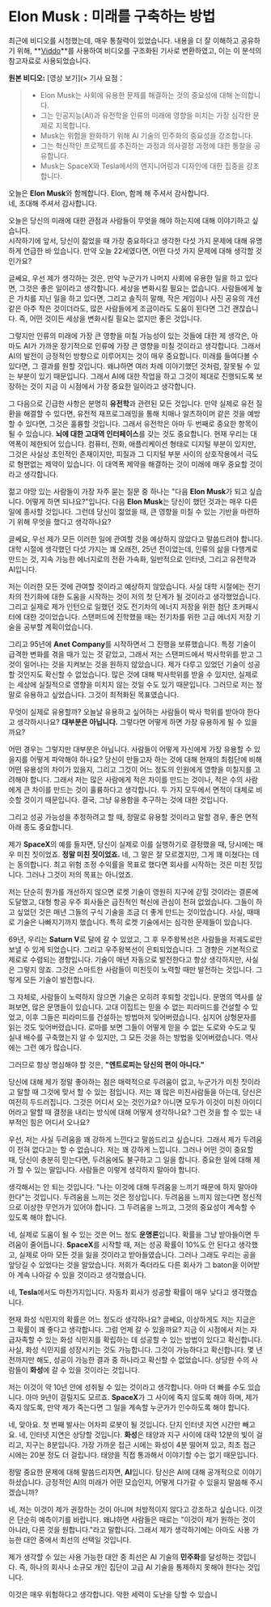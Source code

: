 # Elon Musk : 미래를 구축하는 방법

최근에 비디오를 시청했는데, 매우 통찰력이 있었습니다. 내용을 더 잘 이해하고 공유하기 위해, **[Viddo](https://viddo.pro/)**를 사용하여 비디오를 구조화된 기사로 변환하였고, 이는 이 분석의 참고자료로 사용되었습니다.

**원본 비디오:** [영상 보기](> 기사 요점：
> - Elon Musk는 사회에 유용한 문제를 해결하는 것의 중요성에 대해 논의합니다.
> - 그는 인공지능(AI)과 유전학을 인류의 미래에 영향을 미치는 가장 심각한 문제로 지목합니다.
> - Musk는 위험을 완화하기 위해 AI 기술의 민주화의 중요성을 강조합니다.
> - 그는 혁신적인 프로젝트를 추진하는 과정과 의사결정 과정에 대한 통찰을 공유합니다.
> - Musk는 SpaceX와 Tesla에서의 엔지니어링과 디자인에 대한 집중을 강조합니다.

오늘은 **Elon Musk**와 함께합니다. Elon, 함께 해 주셔서 감사합니다.  
네, 초대해 주셔서 감사합니다.

오늘은 당신의 미래에 대한 관점과 사람들이 무엇을 해야 하는지에 대해 이야기하고 싶습니다.  
시작하기에 앞서, 당신이 젊었을 때 가장 중요하다고 생각한 다섯 가지 문제에 대해 유명하게 언급한 바 있습니다. 만약 오늘 22세였다면, 어떤 다섯 가지 문제에 대해 생각할 것인가요?

글쎄요, 우선 제가 생각하는 것은, 만약 누군가가 나머지 사회에 유용한 일을 하고 있다면, 그것은 좋은 일이라고 생각합니다. 세상을 변화시킬 필요는 없습니다. 사람들에게 높은 가치를 지닌 일을 하고 있다면, 그리고 솔직히 말해, 작은 게임이나 사진 공유의 개선 같은 아주 작은 것이더라도, 많은 사람들에게 조금이라도 도움이 된다면 그건 괜찮습니다. 즉, 어떤 것이든 세상을 변화시킬 필요는 없지만 좋은 것입니다.

그렇지만 인류의 미래에 가장 큰 영향을 미칠 가능성이 있는 것들에 대한 제 생각은, 아마도 AI가 가까운 장기적으로 인류에 가장 큰 영향을 미칠 것이라고 생각합니다. 그래서 AI의 발전이 긍정적인 방향으로 이루어지는 것이 매우 중요합니다. 미래를 들여다볼 수 있다면, 그 결과를 원할 것입니다. 왜냐하면 여러 차례 이야기했던 것처럼, 잘못될 수 있는 부분이 있기 때문입니다. 그래서 AI에 대한 작업을 하고 그것이 제대로 진행되도록 보장하는 것이 지금 이 시점에서 가장 중요한 일이라고 생각합니다.

그 다음으로 긴급한 사항은 분명히 **유전학**과 관련된 모든 것입니다. 만약 실제로 유전 질환을 해결할 수 있다면, 유전적 재프로그래밍을 통해 치매나 알츠하이머 같은 것을 예방할 수 있다면, 그것은 훌륭할 것입니다. 그래서 유전학은 아마 두 번째로 중요한 항목이 될 수 있습니다. **뇌에 대한 고대역 인터페이스**를 갖는 것도 중요합니다. 현재 우리는 대역폭이 제한되어 있습니다. 컴퓨터, 전화, 애플리케이션 형태로 디지털 부분이 있지만, 그것은 사실상 초인적인 존재이지만, 피질과 그 디지털 부분 사이의 상호작용에서 극도로 형편없는 제약이 있습니다. 이 대역폭 제약을 해결하는 것이 미래에 매우 중요할 것이라고 생각합니다.

젊고 야망 있는 사람들이 가장 자주 묻는 질문 중 하나는 "다음 **Elon Musk**가 되고 싶습니다. 어떻게 하면 되나요?"입니다. 다음 **Elon Musk**는 당신이 했던 것과는 매우 다른 일에 종사할 것입니다. 그런데 당신이 젊었을 때, 큰 영향을 미칠 수 있는 기반을 마련하기 위해 무엇을 했다고 생각하나요?

글쎄요, 우선 제가 모든 이러한 일에 관여할 것을 예상하지 않았다고 말씀드려야 합니다. 대학 시절에 생각했던 다섯 가지는 꽤 오래전, 25년 전이었는데, 인류의 삶을 다행계로 만드는 것, 지속 가능한 에너지로의 전환 가속화, 일반적으로 인터넷, 그리고 유전학과 AI입니다.

저는 이러한 모든 것에 관여할 것이라고 예상하지 않았습니다. 사실 대학 시절에는 전기차의 전기화에 대한 도움을 시작하는 것이 저의 첫 단계가 될 것이라고 생각했었습니다. 그리고 실제로 제가 인턴으로 일했던 것도 전기차의 에너지 저장을 위한 첨단 초커패시터에 대한 것이었습니다. 스탠퍼드에 진학했을 때는 전기차를 위한 고급 에너지 저장 기술을 공부할 계획이었습니다.

그리고 95년에 **Anet Company**를 시작하면서 그 진행을 보류했습니다. 특정 기술이 급격한 변화를 겪을 때가 있는 것 같았고, 그래서 저는 스탠퍼드에서 박사학위를 받고 그것이 일어나는 것을 지켜보는 것을 원하지 않았습니다. 제가 다루고 있었던 기술이 성공할 것인지도 확신할 수 없었습니다. 많은 것에 대해 박사학위를 받을 수 있지만, 실제로는 세상에 실질적으로 영향을 미치지 않는 것일 수도 있기 때문입니다. 그러므로 저는 정말로 유용하고 싶었습니다. 그것이 최적화된 목표였습니다.

무엇이 실제로 유용할까? 오늘날 유용하고 싶어하는 사람들이 박사 학위를 받아야 한다고 생각하시나요? **대부분은 아닙니다.** 그렇다면 어떻게 하면 가장 유용하게 될 수 있을까요?

어떤 경우는 그렇지만 대부분은 아닙니다. 사람들이 어떻게 자신에게 가장 유용할 수 있을지를 어떻게 파악해야 하나요? 당신이 만들고자 하는 것에 대해 현재의 최첨단에 비해 어떤 유용성의 차이가 있을지, 그리고 그것이 어느 정도의 인원에게 영향을 미칠지를 고려해야 합니다. 그래서 저는 많은 사람에게 적은 차이를 만드는 것이나, 적은 수의 사람에게 큰 차이를 만드는 것이 훌륭하다고 생각합니다. 두 가지 모두에서 면적이 대체로 비슷할 것이기 때문입니다. 결국, 그냥 유용함을 추구하는 것에 대한 것입니다.

그리고 성공 가능성을 추정하려고 할 때, 정말로 유용할 것이라고 말할 경우, 좋은 면적 아래 종도 중요합니다.

제가 **SpaceX**의 예를 들자면, 당신이 실제로 이를 실행하기로 결정했을 때, 당시에는 매우 미친 짓이었죠. **정말 미친 짓이었죠.** 네, 그 말은 잘 모르겠지만, 그게 꽤 미쳤다는 데는 동의합니다. 최고 위험 조정 수익률을 목표로 했다면 회사를 시작하는 것은 미친 짓입니다. 그러나 그것이 저의 목표는 아니었죠.

저는 단순히 뭔가를 개선하지 않으면 로켓 기술이 영원히 지구에 갇힐 것이라는 결론에 도달했고, 대형 항공 우주 회사들은 급진적인 혁신에 관심이 전혀 없었습니다. 그들이 하고 싶었던 것은 매년 그들의 구식 기술을 조금 더 좋게 만드는 것이었습니다. 사실, 때때로 기술은 나빠지기까지 했습니다. 특히 로켓 기술에서는 심각한 문제들이 있습니다.

69년, 우리는 **Saturn V**로 달에 갈 수 있었고, 그 후 우주왕복선은 사람들을 저궤도로만 보낼 수 있게 되었습니다. 그리고 우주왕복선이 은퇴되었습니다. 그 경향은 기본적으로 제로로 수렴되는 경향입니다. 기술이 매년 자동으로 발전한다고 항상 생각하지만, 사실은 그렇지 않죠. 그것은 스마트한 사람들이 미친듯이 노력할 때만 발전하는 것입니다. 그렇게 모든 기술이 발전합니다.

그 자체로, 사람들이 노력하지 않으면 기술은 오히려 후퇴할 것입니다. 문명의 역사를 살펴보면, 많은 문명들이 있습니다. 고대 이집트는 믿을 수 없는 피라미드를 건설할 수 있었고, 이후 그들은 피라미드를 건설하는 방법마저 잊어버렸습니다. 심지어 상형문자를 읽는 것도 잊어버렸습니다. 로마를 보면 그들이 어떻게 믿을 수 없는 도로와 수도교 및 실내 배수를 구축했는지 알 수 있지만, 그 모든 것을 하는 방법을 잊어버렸습니다. 역사에는 그런 예가 많습니다.

그러므로 항상 명심해야 할 것은, **"엔트로피는 당신의 편이 아니다."** 

당신에 대해 제가 정말 좋아하는 점은 매력적으로 두려움이 없고, 누군가가 미친 짓이라고 말할 때 그것에 맞서 할 수 있는 점입니다. 저는 꽤 많은 미친사람들을 아는데, 당신은 여전히 두드러집니다. 그것은 어디서 오는 것인가요? 아니면 모두가 이것이 미친 아이디어라고 말할 때 결정을 내리는 방식에 대해 어떻게 생각하나요? 그런 것을 할 수 있는 내부적인 힘은 어디서 오나요?

우선, 저는 사실 두려움을 꽤 강하게 느낀다고 말씀드리고 싶습니다. 그래서 제가 두려움이 전혀 없다고는 할 수 없습니다. 저는 꽤 강하게 느낍니다. 그러나 어떤 것이 중요할 때, 당신이 충분히 믿는다면, 두려움에도 불구하고 그 일을 합니다. 중요한 일에 대해 제가 할 수 있는 말입니다. 사람들은 이렇게 생각하지 말아야 합니다.

생각해서는 안 되는 것입니다. "나는 이것에 대해 두려움을 느끼기 때문에 하지 말아야 한다"는 것입니다. 두려움을 느끼는 것은 정상입니다. 두려움을 느끼지 않는다면 정신적으로 이상한 무언가가 있어야 합니다. 그 두려움을 느끼고, 그것의 중요성이 계속할 수 있도록 해야 합니다.

네, 실제로 도움이 될 수 있는 것은 어느 정도 **운명론**입니다. 확률을 그냥 받아들이면 두려움이 줄어듭니다. **SpaceX**를 시작할 때, 저는 성공 확률이 10%도 안 된다고 생각했고, 실제로 아마 모든 것을 잃을 것이라고 받아들였습니다. 그러나 그래도 우리는 공을 앞당길 수 있었다는 것을 알았습니다. 저희가 죽더라도 다른 회사가 그 baton을 이어받아 계속 나아갈 수 있을 것이라고 생각했습니다.

네, **Tesla**에서도 마찬가지입니다. 자동차 회사가 성공할 확률이 매우 낮다고 생각했습니다.

현재 화성 식민지의 확률은 어느 정도라 생각하나요? 글쎄요, 이상하게도 저는 지금은 그 확률이 꽤 좋다고 생각합니다. 그럼 언제 갈 수 있을까요? 지금 이 시점에서 저는 자급자족할 수 있는 화성 식민지를 확립하는 데 성공할 수 있는 방법이 있다고 확신합니다. 사실, 화성 식민지를 성장시키는 것도 가능합니다. 그것이 가능하다고 확신합니다. 몇 년 전까지만 해도, 성공이 가능한 결과 중 하나라고 확신할 수 없었습니다. 상당한 수의 사람들이 **화성**에 갈 수 있을 것이라는 것입니다.

저는 이것이 약 10년 안에 성취될 수 있는 것이라고 생각합니다. 아마 더 빠를 수도 있습니다. 아마 9년이 걸릴지도 모르죠. **SpaceX**가 그 사이에 죽지 않도록 해야 하며, 제가 죽지 않도록, 만약 제가 죽는다면 그 일을 계속할 누군가가 인수하도록 해야 합니다.

네, 맞아요. 첫 번째 발사는 어차피 로봇이 될 것입니다. 단지 인터넷 지연 시간만 빼고요. 네, 인터넷 지연은 상당할 것입니다. **화성**은 태양과 지구 사이에 대략 12분의 빛이 걸리고, 지구는 8분입니다. 가장 가까운 접근 시에는 화성이 4분 떨어져 있고, 최초 접근 시에는 20분 정도 더 걸립니다. 태양을 직접 통과해서 이야기할 수는 없기 때문입니다.

정말 중요한 문제에 대해 말씀드리자면, **AI**입니다. 당신은 AI에 대해 공개적으로 이야기하셨습니다. 긍정적인 AI의 미래가 어떤 모습인지, 어떻게 다가갈 수 있을지 말씀해 주시겠습니까?

네, 저는 이것이 제가 권장하는 것이 아니며 처방적이지 않다고 강조하고 싶습니다. 이것은 단순히 예측이기를 바랍니다. 왜냐하면 사람들은 때로는 "이것이 제가 원하는 것이 아니라, 다른 것을 원합니다."라고 말합니다. 그래서 제가 생각하기에는 아마도 사용 가능한 대안 중에서 최선의 선택일 것입니다.

제가 생각할 수 있는 사용 가능한 대안 중 최선은 AI 기술의 **민주화**를 달성하는 것입니다. 즉, 하나의 회사나 소규모 개인 집단이 고급 AI 기술을 통제하지 못해야 한다는 것입니다.

이것은 매우 위험하다고 생각합니다. 악한 세력이 도난을 당할 수 있습니